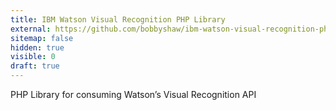 ```yaml
---
title: IBM Watson Visual Recognition PHP Library
external: https://github.com/bobbyshaw/ibm-watson-visual-recognition-php
sitemap: false
hidden: true
visible: 0
draft: true
---
```

PHP Library for consuming Watson’s Visual Recognition API
